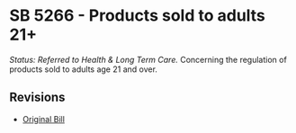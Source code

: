 # SB 5266 - Products sold to adults 21+
*Status: Referred to Health & Long Term Care.*
Concerning the regulation of products sold to adults age 21 and over.

## Revisions
* [Original Bill](1/)